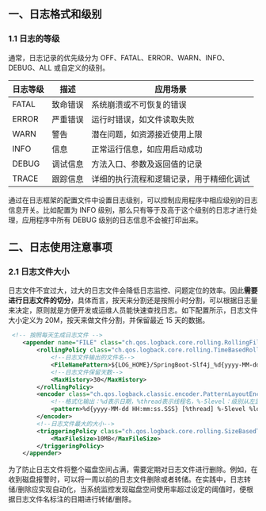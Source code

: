 ## 一、日志格式和级别

### 1.1 日志的等级

通常，日志记录的优先级分为 OFF、FATAL、ERROR、WARN、INFO、DEBUG、ALL 或自定义的级别。

| 日志等级 | 描述     | 应用场景                                 |
| -------- | -------- | ---------------------------------------- |
| FATAL    | 致命错误 | 系统崩溃或不可恢复的错误                 |
| ERROR    | 严重错误 | 运行时错误，如文件读取失败               |
| WARN     | 警告     | 潜在问题，如资源接近使用上限             |
| INFO     | 信息     | 正常运行信息，如应用启动成功             |
| DEBUG    | 调试信息 | 方法入口、参数及返回值的记录             |
| TRACE    | 跟踪信息 | 详细的执行流程和逻辑记录，用于精细化调试 |

通过在日志框架的配置文件中设置日志级别，可以控制应用程序中相应级别的日志信息开关。比如配置为 INFO 级别，那么只有等于及高于这个级别的日志才进行处理，应用程序中所有 DEBUG 级别的日志信息不会被打印出来。



## 二、日志使用注意事项

### 2.1 日志文件大小

日志文件不宜过大，过大的日志文件会降低日志监控、问题定位的效率。因此**需要进行日志文件的切分**，具体而言，按天来分割还是按照小时分割，可以根据日志量来决定，原则就是方便开发或运维人员能快速查找日志。如下配置所示，日志文件大小定义为 20M，按天来做文件分割，并保留最近 15 天的数据。

```xml
 <!-- 按照每天生成日志文件 -->
    <appender name="FILE" class="ch.qos.logback.core.rolling.RollingFileAppender">
        <rollingPolicy class="ch.qos.logback.core.rolling.TimeBasedRollingPolicy">
            <!--日志文件输出的文件名-->
            <FileNamePattern>${LOG_HOME}/SpringBoot-Slf4j_%d{yyyy-MM-dd}.log</FileNamePattern>
            <!--日志文件保留天数-->
            <MaxHistory>30</MaxHistory>
        </rollingPolicy>
        <encoder class="ch.qos.logback.classic.encoder.PatternLayoutEncoder">
            <!--格式化输出：%d表示日期，%thread表示线程名，%-5level：级别从左显示5个字符宽度%msg：日志消息，%n是换行符-->
            <pattern>%d{yyyy-MM-dd HH:mm:ss.SSS} [%thread] %-5level %logger{50} - %msg%n</pattern>
        </encoder>
        <!--日志文件最大的大小-->
        <triggeringPolicy class="ch.qos.logback.core.rolling.SizeBasedTriggeringPolicy">
            <MaxFileSize>10MB</MaxFileSize>
        </triggeringPolicy>
    </appender>
```

为了防止日志文件将整个磁盘空间占满，需要定期对日志文件进行删除。例如，在收到磁盘报警时，可以将一周以前的日志文件删除或者转储。在实践中，日志转储/删除应实现自动化，当系统监控发现磁盘空间使用率超过设定的阈值时，便根据日志文件名标注的日期进行转储/删除。
